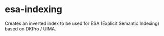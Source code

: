 esa-indexing
============

Creates an inverted index to be used for ESA (Explicit Semantic Indexing) based on DKPro / UIMA.